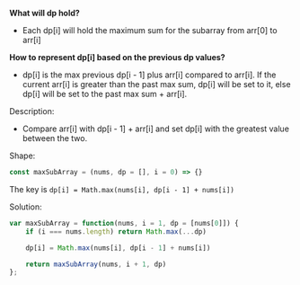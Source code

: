 **What will dp hold?**
- Each dp[i] will hold the maximum sum for the subarray from arr[0] to arr[i]

**How to represent dp[i] based on the previous dp values?**
- dp[i] is the max previous dp[i - 1] plus arr[i] compared to arr[i]. If the current arr[i] is greater than the past max sum, dp[i] will be set to it, else dp[i] will be set to the past max sum + arr[i].

Description:
- Compare arr[i] with dp[i - 1] + arr[i] and set dp[i] with the greatest value between the two.

Shape:

```js
const maxSubArray = (nums, dp = [], i = 0) => {}
```

The key is `dp[i] = Math.max(nums[i], dp[i - 1] + nums[i])`

Solution:

```js
var maxSubArray = function(nums, i = 1, dp = [nums[0]]) {
    if (i === nums.length) return Math.max(...dp)

    dp[i] = Math.max(nums[i], dp[i - 1] + nums[i])

    return maxSubArray(nums, i + 1, dp)
};
```